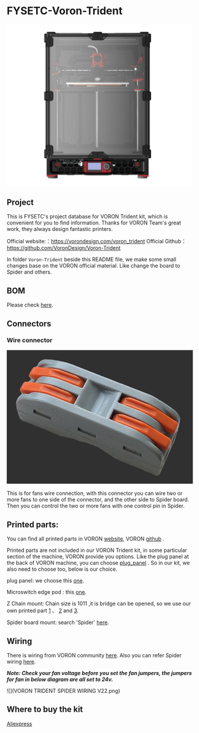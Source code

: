 # FYSETC-Voron-Trident

![](Trident.JPG)

## Project

This is FYSETC's project database for VORON Trident kit, which is convenient for you to find information. Thanks for VORON Team's great work, they always design fantastic printers.

Official website:：https://vorondesign.com/voron_trident
Official Github：https://github.com/VoronDesign/Voron-Trident

In folder `Voron-Trident` beside this README file, we make some small changes base on the VORON official material. Like change the board to Spider and others. 

## BOM

Please check [here](https://github.com/FYSETC/FYSETC-Voron-2/blob/main/BOM.md).

## Connectors

### Wire connector

![](Connector.jpg)



This is for fans wire connection, with this connector you can wire two or more fans to one side of the connector, and the other side  to Spider board. Then you can control the two or more fans with one control pin in Spider.

## Printed parts:

You can find all printed parts in VORON [website](https://vorondesign.com/voron_trident), VORON [github](https://github.com/VoronDesign/Voron-Trident) .

Printed parts are not included in our VORON Trident kit, in some particular section of the machine, VORON provide you options. Like the plug panel at the back of VORON machine, you can choose [plug_panel](https://github.com/VoronDesign/Voron-Trident/blob/main/STLs/Skirt/power_inlet_adamstech.stl) . So in our kit, we also need to choose too, below is our choice.

plug panel: we choose this [one](https://github.com/VoronDesign/Voron-Trident/blob/main/STLs/Skirt/power_inlet_adamstech.stl).

Microswitch edge pod : this [one](https://github.com/VoronDesign/VoronUsers/blob/master/printer_mods/randell/Microswitch_Endstop/Microswitch_Edge_Pod.stl).

Z Chain mount: Chain size is 1011 ,it is bridge can be opened, so we use our own printed part [1](https://github.com/VoronDesign/Voron-Trident/blob/main/STLs/Gantry/X_Axis/XY_Joints/%5Ba%5D_xy_joint_cable_bridge_3hole.stl) 、 [2](https://github.com/VoronDesign/Voron-Trident/blob/main/STLs/Gantry/X_Axis/X_Carriage/Direct%20Feed/chain_anchor_3hole.stl) and [3](https://github.com/VoronDesign/Voron-Trident/blob/main/STLs/Gantry/X_Axis/X_Carriage/Direct%20Feed/chain_anchor_3hole.stl). 

Spider board mount: search 'Spider' [here](https://github.com/VoronDesign/Voron-Trident/blob/main/STLs/ElectronicsBay/Controller_Mounts/Spider_bracket_2pc.stl).

## Wiring

There is wiring from VORON community [here](https://github.com/shiftingtech/Voron-Documentation/blob/Spider/build/electrical/v2_spider_wiring.md). Also you can refer Spider wiring [here](https://github.com/FYSETC/FYSETC-SPIDER#3-hardware-guide).

***Note: Check your fan voltage before you set the fan jumpers, the jumpers for fan in below diagram are all set to 24v.***

![](VORON TRIDENT SPIDER WIRING V22.png)

## Where to buy the kit

[Aliexpress](https://www.aliexpress.com/item/1005003561028866.html?spm=5261.ProductManageOnline.0.0.2fc44edf4wYMCI)
